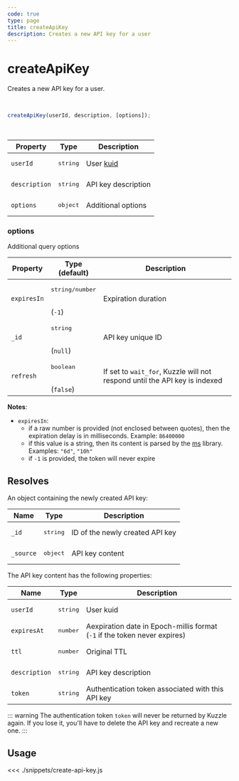 ```yaml
---
code: true
type: page
title: createApiKey
description: Creates a new API key for a user
---
```


# createApiKey

<SinceBadge version="7.1.0" />

<SinceBadge version="Kuzzle 2.1.0" />

Creates a new API key for a user.

<br />

```js
createApiKey(userId, description, [options]);
```

<br />

| Property | Type | Description |
| --- | --- | --- |
| `userId` | <pre>string</pre> | User [kuid](/core/2/guides/essentials/user-authentication#kuzzle-user-identifier-kuid) |
| `description` | <pre>string</pre> | API key description |
| `options` | <pre>object</pre> | Additional options |

### options

Additional query options

| Property | Type<br />(default) | Description |
| --- | --- | --- |
| `expiresIn` | <pre>string/number</pre><br />(`-1`) | Expiration duration |
| `_id` | <pre>string</pre><br />(`null`) | API key unique ID |
| `refresh` | <pre>boolean</pre><br />(`false`) | If set to `wait_for`, Kuzzle will not respond until the API key is indexed |

**Notes**:
- `expiresIn`:
  - if a raw number is provided (not enclosed between quotes), then the expiration delay is in milliseconds. Example: `86400000`
  - if this value is a string, then its content is parsed by the [ms](https://www.npmjs.com/package/ms) library. Examples: `"6d"`, `"10h"`
  - if `-1` is provided, the token will never expire

## Resolves

An object containing the newly created API key:

| Name      | Type              | Description      |
| --------- | ----------------- | ---------------- |
| `_id`      | <pre>string</pre> | ID of the newly created API key |
| `_source`  | <pre>object</pre> | API key content |

The API key content has the following properties:

| Name      | Type              | Description      |
| --------- | ----------------- | ---------------- |
| `userId`      | <pre>string</pre> | User kuid |
| `expiresAt`  | <pre>number</pre> | Aexpiration date in Epoch-millis format (`-1` if the token never expires) |
| `ttl`  | <pre>number</pre> | Original TTL |
| `description`  | <pre>string</pre> | API key description |
| `token`  | <pre>string</pre> | Authentication token associated with this API key |

::: warning
The authentication token `token` will never be returned by Kuzzle again. If you lose it, you'll have to delete the API key and recreate a new one.
:::

## Usage

<<< ./snippets/create-api-key.js
